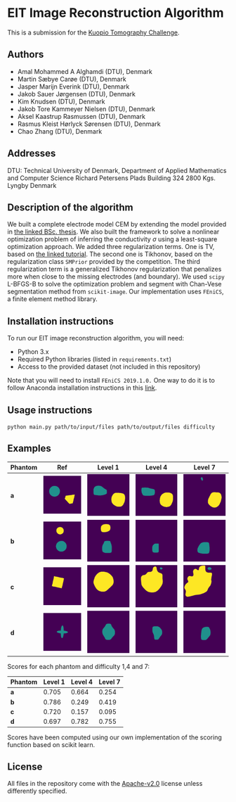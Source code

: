 # EIT Image Reconstruction Algorithm
This is a submission for the [Kuopio Tomography Challenge](https://www.fips.fi/KTC2023.php). 

## Authors
- Amal Mohammed A Alghamdi (DTU), Denmark
- Martin Sæbye Carøe (DTU), Denmark
- Jasper Marijn Everink (DTU), Denmark
- Jakob Sauer Jørgensen (DTU), Denmark
- Kim Knudsen (DTU), Denmark
- Jakob Tore Kammeyer Nielsen (DTU), Denmark
- Aksel Kaastrup Rasmussen (DTU), Denmark
- Rasmus Kleist Hørlyck Sørensen (DTU), Denmark
- Chao Zhang (DTU), Denmark

## Addresses
DTU: Technical University of Denmark, Department of Applied Mathematics and Computer Science Richard Petersens Plads Building 324 2800 Kgs. Lyngby Denmark

## Description of the algorithm

We built a complete electrode model CEM by extending the model provided in [the linked BSc. thesis](https://fulltext-gateway.cvt.dk/oafilestore?oid=575ea38fe6f951534a00c2e0&targetid=56d754b8bf19455102000781). We also built the framework to solve a nonlinear optimization problem of inferring the conductivity $\sigma$ using a least-square optimization approach. We added three regularization terms. One is TV, based on [the linked tutorial](https://uvilla.github.io/cmis_labs/notebooks/ImageDenoising_TV.html). The second one is Tikhonov, based on the regularization class `SMPrior` provided by the competition. The third regularization term is a generalized Tikhonov regularization that penalizes more when close to the missing electrodes (and boundary). We used `scipy` L-BFGS-B to solve the optimization problem and segment with Chan-Vese segmentation method from `scikit-image`. Our implementation uses `FEniCS`, a finite element method library.



## Installation instructions
To run our EIT image reconstruction algorithm, you will need:

- Python 3.x
- Required Python libraries (listed in `requirements.txt`)
- Access to the provided dataset (not included in this repository)

Note that you will need to install `FEniCS 2019.1.0.` One way to do it is to follow Anaconda installation instructions in this [link](https://fenicsproject.org/download/archive/). 

## Usage instructions

```
python main.py path/to/input/files path/to/output/files difficulty
```

## Examples
|  Phantom 	|  Ref	| Level 1 	| Level 4 	| Level 7 	|
|----------	|-----	|---	|---	|---	|
|**a**| ![](results/01.png)	| ![](results/11.png)	|  ![](results/41.png) 	|   ![](results/71.png)	|   
|**b**| ![](results/02.png)	| ![](results/12.png)	|  ![](results/42.png) 	|   ![](results/72.png)	|
|**c**| ![](results/03.png)	| ![](results/13.png)	|  ![](results/43.png) 	|   ![](results/73.png)	|
|**d**| ![](results/04.png)	| ![](results/14.png)	|  ![](results/44.png) 	|   ![](results/74.png)	|  

Scores for each phantom and difficulty 1,4 and 7:

|   Phantom	| Level 1 	| Level 4 	| Level 7 	|
|-----	|---	|---	|---	|
|**a**|0.705|0.664|0.254
|**b**|0.786|0.249|0.419
|**c**|0.720|0.157|0.095
|**d**|0.697|0.782|0.755



Scores have been computed using our own implementation of the scoring function based on scikit learn.

## License
All files in the repository come with the [Apache-v2.0](https://www.apache.org/licenses/LICENSE-2.0) license unless differently specified.
